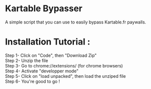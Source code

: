 # Kartable Bypasser
A simple script that you can use to easily bypass Kartable.fr paywalls.

# Installation Tutorial : 

Step 1- Click on "Code", then "Download Zip"  
Step 2- Unzip the file  
Step 3- Go to chrome://extensions/ (for chrome browsers)  
Step 4- Activate "developper mode"  
Step 5- Click on "load unpacked", then load the unziped file  
Step 6- You're good to go !  
